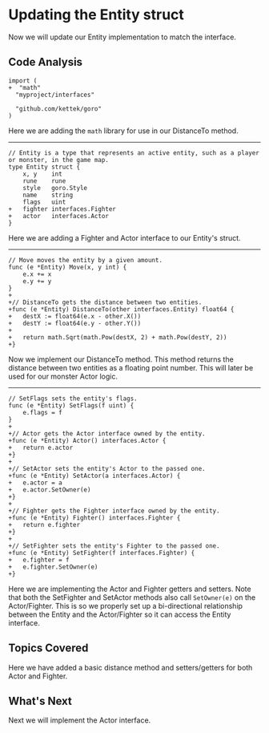 # Updating the Entity struct
Now we will update our Entity implementation to match the interface.

## Code Analysis
```
import (
+  "math"
  "myproject/interfaces"

  "github.com/kettek/goro"
)
```
Here we are adding the `math` library for use in our DistanceTo method.

---

```
// Entity is a type that represents an active entity, such as a player or monster, in the game map.
type Entity struct {
	x, y    int
	rune    rune
	style   goro.Style
	name    string
	flags   uint
+	fighter interfaces.Fighter
+	actor   interfaces.Actor
}
```
Here we are adding a Fighter and Actor interface to our Entity's struct.

---

```
// Move moves the entity by a given amount.
func (e *Entity) Move(x, y int) {
	e.x += x
	e.y += y
}
+
+// DistanceTo gets the distance between two entities.
+func (e *Entity) DistanceTo(other interfaces.Entity) float64 {
+	destX := float64(e.x - other.X())
+	destY := float64(e.y - other.Y())
+
+	return math.Sqrt(math.Pow(destX, 2) + math.Pow(destY, 2))
+}
```
Now we implement our DistanceTo method. This method returns the distance between two entities as a floating point number. This will later be used for our monster Actor logic.

---

```
// SetFlags sets the entity's flags.
func (e *Entity) SetFlags(f uint) {
	e.flags = f
}
+
+// Actor gets the Actor interface owned by the entity.
+func (e *Entity) Actor() interfaces.Actor {
+	return e.actor
+}
+
+// SetActor sets the entity's Actor to the passed one.
+func (e *Entity) SetActor(a interfaces.Actor) {
+	e.actor = a
+	e.actor.SetOwner(e)
+}
+
+// Fighter gets the Fighter interface owned by the entity.
+func (e *Entity) Fighter() interfaces.Fighter {
+	return e.fighter
+}
+
+// SetFighter sets the entity's Fighter to the passed one.
+func (e *Entity) SetFighter(f interfaces.Fighter) {
+	e.fighter = f
+	e.fighter.SetOwner(e)
+}
```
Here we are implementing the Actor and Fighter getters and setters. Note that both the SetFighter and SetActor methods also call `SetOwner(e)` on the Actor/Fighter. This is so we properly set up a bi-directional relationship between the Entity and the Actor/Fighter so it can access the Entity interface.

## Topics Covered
Here we have added a basic distance method and setters/getters for both Actor and Fighter.

## What's Next
Next we will implement the Actor interface.